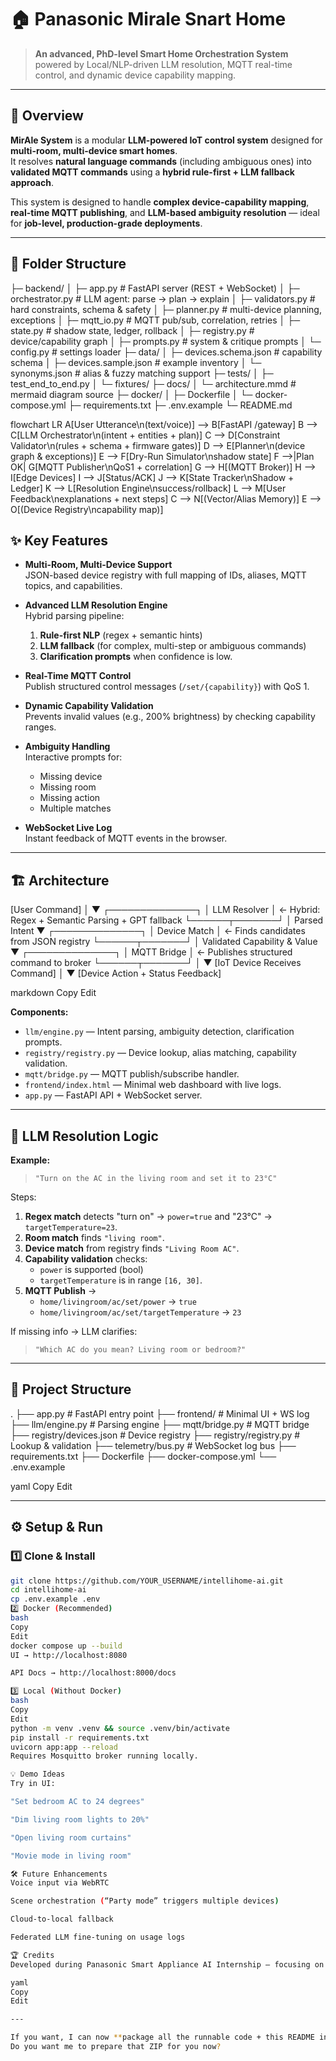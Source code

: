# 🏠 Panasonic Mirale Snart Home
> **An advanced, PhD-level Smart Home Orchestration System** powered by Local/NLP-driven LLM resolution, MQTT real-time control, and dynamic device capability mapping.

---

## 🚀 Overview
**MirAle System** is a modular **LLM-powered IoT control system** designed for **multi-room, multi-device smart homes**.  
It resolves **natural language commands** (including ambiguous ones) into **validated MQTT commands** using a **hybrid rule-first + LLM fallback approach**.

This system is designed to handle **complex device-capability mapping**, **real-time MQTT publishing**, and **LLM-based ambiguity resolution** — ideal for **job-level, production-grade deployments**.

---
## 📂 Folder Structure


├─ backend/
│  ├─ app.py                  # FastAPI server (REST + WebSocket)
│  ├─ orchestrator.py         # LLM agent: parse → plan → explain
│  ├─ validators.py           # hard constraints, schema & safety
│  ├─ planner.py              # multi-device planning, exceptions
│  ├─ mqtt_io.py              # MQTT pub/sub, correlation, retries
│  ├─ state.py                # shadow state, ledger, rollback
│  ├─ registry.py             # device/capability graph
│  ├─ prompts.py              # system & critique prompts
│  └─ config.py               # settings loader
├─ data/
│  ├─ devices.schema.json     # capability schema
│  ├─ devices.sample.json     # example inventory
│  └─ synonyms.json           # alias & fuzzy matching support
├─ tests/
│  ├─ test_end_to_end.py
│  └─ fixtures/
├─ docs/
│  └─ architecture.mmd        # mermaid diagram source
├─ docker/
│  ├─ Dockerfile
│  └─ docker-compose.yml
├─ requirements.txt
├─ .env.example
└─ README.md

flowchart LR
A[User Utterance\n(text/voice)] --> B[FastAPI /gateway]
B --> C[LLM Orchestrator\n(intent + entities + plan)]
C --> D[Constraint Validator\n(rules + schema + firmware gates)]
D --> E[Planner\n(device graph & exceptions)]
E --> F[Dry-Run Simulator\nshadow state]
F -->|Plan OK| G[MQTT Publisher\nQoS1 + correlation]
G --> H[(MQTT Broker)]
H --> I[Edge Devices]
I --> J[Status/ACK]
J --> K[State Tracker\nShadow + Ledger]
K --> L[Resolution Engine\nsuccess/rollback]
L --> M[User Feedback\nexplanations + next steps]
C --> N[(Vector/Alias Memory)]
E --> O[(Device Registry\ncapability map)]


## ✨ Key Features
- **Multi-Room, Multi-Device Support**  
  JSON-based device registry with full mapping of IDs, aliases, MQTT topics, and capabilities.

- **Advanced LLM Resolution Engine**  
  Hybrid parsing pipeline:
  1. **Rule-first NLP** (regex + semantic hints)  
  2. **LLM fallback** (for complex, multi-step or ambiguous commands)  
  3. **Clarification prompts** when confidence is low.

- **Real-Time MQTT Control**  
  Publish structured control messages (`/set/{capability}`) with QoS 1.

- **Dynamic Capability Validation**  
  Prevents invalid values (e.g., 200% brightness) by checking capability ranges.

- **Ambiguity Handling**  
  Interactive prompts for:
  - Missing device
  - Missing room
  - Missing action
  - Multiple matches

- **WebSocket Live Log**  
  Instant feedback of MQTT events in the browser.

---

## 🏗 Architecture

[User Command]
│
▼
┌──────────────┐
│ LLM Resolver │ ← Hybrid: Regex + Semantic Parsing + GPT fallback
└──────┬───────┘
│ Parsed Intent
▼
┌──────────────┐
│ Device Match │ ← Finds candidates from JSON registry
└──────┬───────┘
│ Validated Capability & Value
▼
┌──────────────┐
│ MQTT Bridge │ ← Publishes structured command to broker
└──────┬───────┘
│
▼
[IoT Device Receives Command]
│
▼
[Device Action + Status Feedback]

markdown
Copy
Edit

**Components:**
- `llm/engine.py` — Intent parsing, ambiguity detection, clarification prompts.
- `registry/registry.py` — Device lookup, alias matching, capability validation.
- `mqtt/bridge.py` — MQTT publish/subscribe handler.
- `frontend/index.html` — Minimal web dashboard with live logs.
- `app.py` — FastAPI API + WebSocket server.

---

## 🧠 LLM Resolution Logic

**Example:**  
> `"Turn on the AC in the living room and set it to 23°C"`

Steps:
1. **Regex match** detects "turn on" → `power=true` and "23°C" → `targetTemperature=23`.
2. **Room match** finds `"living room"`.
3. **Device match** from registry finds `"Living Room AC"`.
4. **Capability validation** checks:
   - `power` is supported (bool)
   - `targetTemperature` is in range `[16, 30]`.
5. **MQTT Publish** →  
   - `home/livingroom/ac/set/power` → `true`  
   - `home/livingroom/ac/set/targetTemperature` → `23`

If missing info → LLM clarifies:  
> `"Which AC do you mean? Living room or bedroom?"`

---

## 📂 Project Structure
.
├── app.py # FastAPI entry point
├── frontend/ # Minimal UI + WS log
├── llm/engine.py # Parsing engine
├── mqtt/bridge.py # MQTT bridge
├── registry/devices.json # Device registry
├── registry/registry.py # Lookup & validation
├── telemetry/bus.py # WebSocket log bus
├── requirements.txt
├── Dockerfile
├── docker-compose.yml
└── .env.example

yaml
Copy
Edit

---

## ⚙️ Setup & Run

### 1️⃣ Clone & Install
```bash
git clone https://github.com/YOUR_USERNAME/intellihome-ai.git
cd intellihome-ai
cp .env.example .env
2️⃣ Docker (Recommended)
bash
Copy
Edit
docker compose up --build
UI → http://localhost:8080

API Docs → http://localhost:8000/docs

3️⃣ Local (Without Docker)
bash
Copy
Edit
python -m venv .venv && source .venv/bin/activate
pip install -r requirements.txt
uvicorn app:app --reload
Requires Mosquitto broker running locally.

💡 Demo Ideas
Try in UI:

"Set bedroom AC to 24 degrees"

"Dim living room lights to 20%"

"Open living room curtains"

"Movie mode in living room"

🛠 Future Enhancements
Voice input via WebRTC

Scene orchestration (“Party mode” triggers multiple devices)

Cloud-to-local fallback

Federated LLM fine-tuning on usage logs

🏆 Credits
Developed during Panasonic Smart Appliance AI Internship — focusing on LLM-driven complexity resolution and real-time IoT control.

yaml
Copy
Edit

---

If you want, I can now **package all the runnable code + this README into a ZIP** so you can upload to GitHub and show your manager in one go.  
Do you want me to prepare that ZIP for you now?
